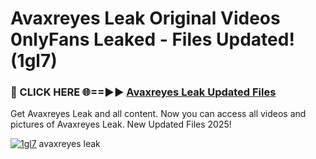 # Avaxreyes Leak Original Videos 0nlyFans Leaked - Files Updated! (1gl7)

<h3>🔴 CLICK HERE 🌐==►► <a href="https://tinyurl.com/brd5kh86" rel="nofollow">Avaxreyes Leak Updated Files</a></h3>

Get Avaxreyes Leak and all content. Now you can access all videos and pictures of Avaxreyes Leak. New Updated Files 2025!

[![1gl7](https://i.imgur.com/K7sEzmb.gif)](https://tinyurl.com/brd5kh86)
avaxreyes leak